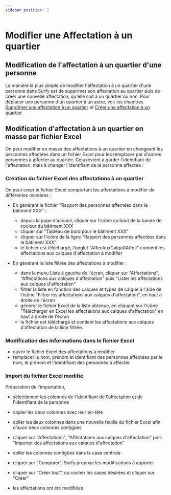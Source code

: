 ```yaml
---
sidebar_position: 2
---
```

# Modifier une Affectation à un quartier

## Modification de l'affectation à un quartier d'une personne

La manière la plus simple de modifier l'affectation à un quartier d'une personne dans Surfy est de supprimer son affectation au quartier puis de créer une nouvelle affectation, qu'elle soit à un quartier ou non.
Pour déplacer une personne d'un quartier à un autre, voir les chapitres [Supprimer une affectation à un quartier](/docs/Affectations/dimensiontoperson/delete.md) et [Créer une affectation à un quartier](/docs/Affectations/dimensiontoperson/create.md)


## Modification d'affectation à un quartier en masse par fichier Excel

On peut modifier en masse des affectations à un quartier en changeant les personnes affectées dans un fichier Excel pour les remplacer par d'autres personnes à affecter au quartier. Cela revient à garder l'identifiant de l'affectation, mais à changer l'identifiant de la personne affectée :

### Création du fichier Excel des affectations à un quartier

On peut créer le fichier Excel comportant les affectations à modifier de différentes manières :

-   En générant le fichier "Rapport des personnes affectées dans le bâtiment XXX" : 

    -   depuis la page d'accueil, cliquer sur l'icône au bout de la bande de couleur du bâtiment XXX
    -   cliquer sur "Tableau de bord pour le bâtiment XXX"
    -   cliquer sur l'icône de la ligne "Rapport des personnes affectées dans le bâtiment XXX" 
    -   le fichier est téléchargé, l'onglet "AffecAuxCalquDAffec" contient les affectations aux calques d'affectation à modifier

-   En générant la liste filtrée des affectations à modifier :

    -   dans le menu Liste à gauche de l'écran, cliquer sur "Affectations", "Affectations aux calques d'affectation" puis "Lister les affectations aux calques d'affectation"
    -  filtrer la liste en fonction des calques et types de calque à l'aide de l'icône "Filtrer les affectations aux calques d'affectation", en haut à droite de l'écran
    -  générer le fichier Excel de la liste obtenue, en cliquant sur l'icône "Télécharger en Excel les affectations aux calques d'affectation" en haut à droite de l'écran
    -   le fichier est téléchargé et contient les affectations aux calques d'affectation de la liste filtrée.


### Modification des informations dans le fichier Excel

-   ouvrir le fichier Excel des affectations à modifier
-   remplacer le nom, prénom et identifiant des personnes affectées par le nom, le prénom et l'identifiant des personnes à affecter.


### Import du fichier Excel modifié

Préparation de l'importation,

-   sélectionner les colonnes de l'identifiant de l'affectation et de l'identifiant de la personne
-   copier les deux colonnes avec leur en-tête
-   coller les deux colonnes dans une nouvelle feuille du fichier Excel afin d'avoir deux colonnes contigües

-   cliquer sur "Affectations", "Affectations aux calques d'affectation" puis "importer des affectations aux calques d'affectation"
-   coller les colonnes contigües dans la case centrale
-   cliquer sur "Comparer", Surfy propose les modifications à apporter
-   cliquer sur "Créer tout", ou cocher les cases désirées et cliquer sur "Créer"
-   les affectations ont été modifiées

